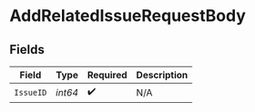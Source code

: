 # AddRelatedIssueRequestBody


## Fields

| Field              | Type               | Required           | Description        |
| ------------------ | ------------------ | ------------------ | ------------------ |
| `IssueID`          | *int64*            | :heavy_check_mark: | N/A                |